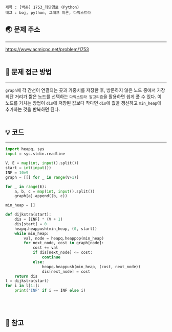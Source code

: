 ```
제목 : [백준] 1753_최단경로 (Python)
태그 : boj, python, 그래프 이론, 다익스트라
```

## 🌏 문제 주소
___
<https://www.acmicpc.net/problem/1753>
<br/><br/>

## 🤔 문제 접근 방법
___
`graph`에 각 간선이 연결되는 곳과 가중치를 저장한 후, 방문하지 않은 노드 중에서 가장 최단 거리가 짧은 노드를 선택하는 `다익스트라 알고리즘`을 활용하면 쉽게 풀 수 있다.
이 노드를 거치는 방법이 `dis`에 저장된 값보다 작다면 `dis`에 값을 갱신하고 `min_heap`에 추가하는 것을 반복하면 된다.
<br/><br/>

## 💡 코드 
___
```python
import heapq, sys
input = sys.stdin.readline

V, E = map(int, input().split())
start = int(input())
INF = 10e9
graph = [[] for _ in range(V+1)]

for _ in range(E):
    a, b, c = map(int, input().split())
    graph[a].append((b, c))

min_heap = []

def dijkstra(start):
    dis = [INF] * (V + 1)
    dis[start] = 0
    heapq.heappush(min_heap, (0, start))
    while min_heap:
        val, node = heapq.heappop(min_heap)
        for next_node, cost in graph[node]:
            cost += val
            if dis[next_node] <= cost:
                continue
            else:
                heapq.heappush(min_heap, (cost, next_node))
                dis[next_node] = cost
    return dis
l = dijkstra(start)
for i in l[1:]:
    print('INF' if i == INF else i)
```
<br/><br/>
## 📔 참고
> 
